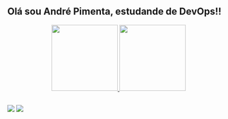 ## Olá sou André Pimenta, estudande de DevOps!!
<div align="center" dir="auto">
<a href="https://github.com/AndrePmenta">
<img height="150" src="https://github-readme-stats.vercel.app/api?username=AndrePmenta&show_icons=true&theme=dark&include_all_commits=true&count_private=true"/>
<img height="150" src="https://github-readme-stats.vercel.app/api/top-langs/?username=AndrePmenta&layout=compact&langs_count=7&theme=dark"/>
</div>

##
 
<div> 
<a href = "mailto:andrepimentagomes@gmail.com"><img src="https://img.shields.io/badge/-Gmail-%23333?style=for-the-badge&logo=gmail&logoColor=white" target="_blank"></a>
<a href="https://www.linkedin.com/in/andré-pimenta-gomes-07064b241/" target="_blank"><img src="https://img.shields.io/badge/-LinkedIn-%230077B5?style=for-the-badge&logo=linkedin&logoColor=white" target="_blank"></a> 
</div>
